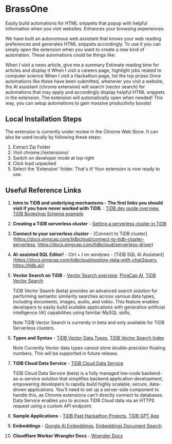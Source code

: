 # BrassOne
Easily build automations for HTML snippets that popup with helpful information when you visit websites. Enhances your browsing experiences.

We have built an autonomous web assistant that knows your web reading preferences and generates HTML snippets accordingly. To use it you can simply open the extension when you want to create a new kind of automation. These automations could be things like:

When I visit a news article, give me a summary
Estimate reading time for articles and display it
When I visit a careers page, highlight jobs related to computer science
When I visit a Hackathon page, list the top prizes
Once automations like these have been submitted, whenever you visit a website, the AI assistant (chrome extension) will search (vector search) for automations that may apply and accordingly display helpful HTML snippets in the extension. The extension will automatically open when needed! This way, you can setup automations to gain massive productivity boosts!

## Local Installation Steps
The extension is currently under review in the Chrome Web Store. It can also be used locally by following these steps: 
1. Extract Zip Folder
2. Visit chrome://extensions/
3. Switch on developer mode at top right
4. Click load unpacked
5. Select the 'Extension' folder. That's it! Your extension is now ready to use.

## Useful Reference Links
1) **Intro to TiDB and underlying mechanisms - The first links you should visit if you have never worked with TiDB.** : [TiDB dev guide overview](https://docs.pingcap.com/tidbcloud/dev-guide-overview), [TiDB Bookshop Schema example](https://docs.pingcap.com/tidbcloud/dev-guide-bookshop-schema-design)

2) **Creating a TiDB serverless cluster** - [Setting a serverless cluster in TiDB](https://docs.pingcap.com/tidbcloud/dev-guide-build-cluster-in-cloud)

3) **Connect to your serverless cluster** - [Connect to TiDB cluster](https://docs.pingcap.com/tidbcloud/connect-to-tidb-cluster-serverless, https://docs.pingcap.com/tidbcloud/serverless-driver)

4) **AI-assisted SQL Editor!** - Ctrl + I on windows - [TiDB SQL AI Assistant](https://docs.pingcap.com/tidbcloud/explore-data-with-chat2query, https://tidb.ai/)

5) **Vector Search on TiDB** - [Vector Search overview](https://docs.pingcap.com/tidbcloud/vector-search-overview), [PingCap AI](https://www.pingcap.com/ai/), [TiDB Vector Search](https://www.pingcap.com/blog/tidb-vector-search-public-beta/)

   TiDB Vector Search (beta) provides an advanced search solution for performing semantic similarity searches across various data types, including documents, images, audio, and video. This feature enables            developers to easily build scalable applications with generative artificial intelligence (AI) capabilities using familiar MySQL skills.

   Note
   TiDB Vector Search is currently in beta and only available for TiDB Serverless clusters.


6) **Types and Syntax** - [TiDB Vector Data Types](https://docs.pingcap.com/tidbcloud/vector-search-data-types), [TiDB Vector Search Index](https://docs.pingcap.com/tidbcloud/vector-search-index)

   Note
   Currently Vector data types cannot store double-precision floating numbers. This will be supported in future release.


7) **TiDB Cloud Data Service** - [TiDB Cloud Data Service](https://docs.pingcap.com/tidbcloud/data-service-overview)


   TiDB Cloud Data Service (beta) is a fully managed low-code backend-as-a-service solution that simplifies backend application development, empowering developers to rapidly build highly scalable, secure, data-      driven applications. You'll need to set up a server-side component to handle this, as Chrome extensions can't directly connect to databases. Data Service enables you to access TiDB Cloud data via an HTTPS         request using a custom API endpoint.


8) **Sample Applications** - [TiDB Past Hackathon Projects](https://ask.pingcap.com/t/sample-applications-built-with-tidb-serverless-tidb-hackathon-2024/938), [TiDB GPT App](https://www.youtube.com/watch?v=qGvUkdU91vw)

9) **Embeddings** -  [Google AI Embeddings](https://ai.google.dev/gemini-api/docs/embeddings), [Embeddings Document Search](https://ai.google.dev/gemini-api/tutorials/document_search)

10) **Cloudflare Worker Wrangler Docs** - [Wrangler Docs](https://developers.cloudflare.com/workers/wrangler/install-and-update/)
